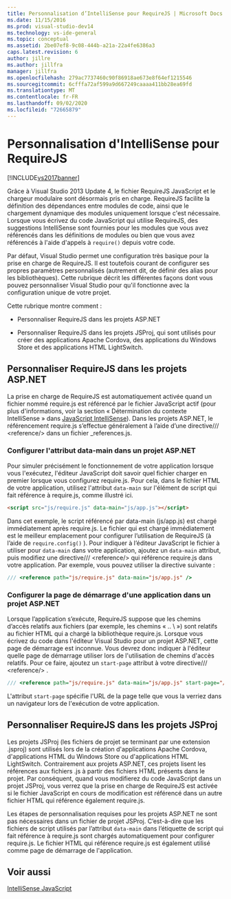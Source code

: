 ```yaml
---
title: Personnalisation d’IntelliSense pour RequireJS | Microsoft Docs
ms.date: 11/15/2016
ms.prod: visual-studio-dev14
ms.technology: vs-ide-general
ms.topic: conceptual
ms.assetid: 2be07ef8-9c08-444b-a21a-22a4fe6386a3
caps.latest.revision: 6
author: jillre
ms.author: jillfra
manager: jillfra
ms.openlocfilehash: 279ac7737460c90f86918ae673e8f64ef1215546
ms.sourcegitcommit: 6cfffa72af599a9d667249caaaa411bb28ea69fd
ms.translationtype: MT
ms.contentlocale: fr-FR
ms.lasthandoff: 09/02/2020
ms.locfileid: "72665879"
---
```

# <a name="customizing-intellisense-for-requirejs"></a>Personnalisation d'IntelliSense pour RequireJS
[!INCLUDE[vs2017banner](../includes/vs2017banner.md)]

Grâce à Visual Studio 2013 Update 4, le fichier RequireJS JavaScript et le chargeur modulaire sont désormais pris en charge. RequireJS facilite la définition des dépendances entre modules de code, ainsi que le chargement dynamique des modules uniquement lorsque c'est nécessaire. Lorsque vous écrivez du code JavaScript qui utilise RequireJS, des suggestions IntelliSense sont fournies pour les modules que vous avez référencés dans les définitions de modules ou bien que vous avez référencés à l'aide d'appels à `require()` depuis votre code.

 Par défaut, Visual Studio permet une configuration très basique pour la prise en charge de RequireJS. Il est toutefois courant de configurer ses propres paramètres personnalisés (autrement dit, de définir des alias pour les bibliothèques). Cette rubrique décrit les différentes façons dont vous pouvez personnaliser Visual Studio pour qu'il fonctionne avec la configuration unique de votre projet.

 Cette rubrique montre comment :

- Personnaliser RequireJS dans les projets ASP.NET

- Personnaliser RequireJS dans les projets JSProj, qui sont utilisés pour créer des applications Apache Cordova, des applications du Windows Store et des applications HTML LightSwitch.

## <a name="customize-requirejs-in-aspnet-projects"></a>Personnaliser RequireJS dans les projets ASP.NET
 La prise en charge de RequireJS est automatiquement activée quand un fichier nommé require.js est référencé par le fichier JavaScript actif (pour plus d'informations, voir la section « Détermination du contexte IntelliSense » dans [JavaScript IntelliSense](../ide/javascript-intellisense.md)). Dans les projets ASP.NET, le référencement require.js s’effectue généralement à l’aide d’une directive/// \<reference/> dans un fichier _references.js.

### <a name="configure-the-data-main-attribute-in-an-aspnet-project"></a>Configurer l'attribut data-main dans un projet ASP.NET
 Pour simuler précisément le fonctionnement de votre application lorsque vous l'exécutez, l'éditeur JavaScript doit savoir quel fichier charger en premier lorsque vous configurez require.js. Pour cela, dans le fichier HTML de votre application, utilisez l'attribut `data-main` sur l'élément de script qui fait référence à require.js, comme illustré ici.

```html
<script src="js/require.js" data-main="js/app.js"></script>
```

 Dans cet exemple, le script référencé par data-main (js/app.js) est chargé immédiatement après require.js. Le fichier qui est chargé immédiatement est le meilleur emplacement pour configurer l’utilisation de RequireJS (à l’aide de `require.config()` ). Pour indiquer à l’éditeur JavaScript le fichier à utiliser pour `data-main` dans votre application, ajoutez un `data-main` attribut, puis modifiez une directive/// \<reference/> qui référence require.js dans votre application. Par exemple, vous pouvez utiliser la directive suivante :

```javascript
/// <reference path="js/require.js" data-main="js/app.js" />
```

### <a name="configure-the-application-start-page-in-an-aspnet-project"></a>Configurer la page de démarrage d'une application dans un projet ASP.NET
 Lorsque l’application s’exécute, RequireJS suppose que les chemins d’accès relatifs aux fichiers (par exemple, les chemins « .. \\ ») sont relatifs au fichier HTML qui a chargé la bibliothèque require.js. Lorsque vous écrivez du code dans l'éditeur Visual Studio pour un projet ASP.NET, cette page de démarrage est inconnue. Vous devrez donc indiquer à l'éditeur quelle page de démarrage utiliser lors de l'utilisation de chemins d'accès relatifs. Pour ce faire, ajoutez un `start-page` attribut à votre directive/// \<reference/> .

```javascript
/// <reference path="js/require.js" data-main="js/app.js" start-page="/app/index.html" />
```

 L'attribut `start-page` spécifie l'URL de la page telle que vous la verriez dans un navigateur lors de l'exécution de votre application.

## <a name="customize-requirejs-in-jsproj-projects"></a>Personnaliser RequireJS dans les projets JSProj
 Les projets JSProj (les fichiers de projet se terminant par une extension .jsproj) sont utilisés lors de la création d'applications Apache Cordova, d'applications HTML du Windows Store ou d'applications HTML LightSwitch. Contrairement aux projets ASP.NET, ces projets lisent les références aux fichiers .js à partir des fichiers HTML présents dans le projet. Par conséquent, quand vous modifierez du code JavaScript dans un projet JSProj, vous verrez que la prise en charge de RequireJS est activée si le fichier JavaScript en cours de modification est référencé dans un autre fichier HTML qui référence également require.js.

 Les étapes de personnalisation requises pour les projets ASP.NET ne sont pas nécessaires dans un fichier de projet JSProj. C’est-à-dire que les fichiers de script utilisés par l’attribut `data-main` dans l’étiquette de script qui fait référence à require.js sont chargés automatiquement pour configurer require.js. Le fichier HTML qui référence require.js est également utilisé comme page de démarrage de l'application.

## <a name="see-also"></a>Voir aussi
 [IntelliSense JavaScript](../ide/javascript-intellisense.md)
